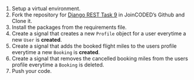 1. Setup a virtual environment.
2. Fork the repository for [Django REST Task 9](https://github.com/JoinCODED/REST_task_09/) in JoinCODED’s Github and Clone it.
3. Install the packages from the requirements file.
6. Create a signal that creates a new `Profile` object for a user everytime a new `User` is **created**.
4. Create a signal that adds the booked flight miles to the users profile everytime a new `Booking` is **created**.
5. Create a signal that removes the cancelled booking miles from the users profile everytime a `Booking` is deleted.
6. Push your code.
